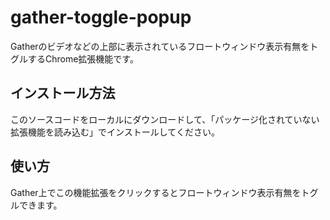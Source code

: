 
# gather-toggle-popup

Gatherのビデオなどの上部に表示されているフロートウィンドウ表示有無をトグルするChrome拡張機能です。

## インストール方法
このソースコードをローカルにダウンロードして、「パッケージ化されていない拡張機能を読み込む」でインストールしてください。

## 使い方
Gather上でこの機能拡張をクリックするとフロートウィンドウ表示有無をトグルできます。
